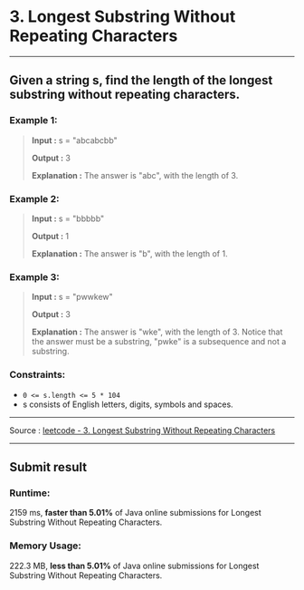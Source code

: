 # 3. Longest Substring Without Repeating Characters
-- --

## Given a string s, find the length of the longest substring without repeating characters.

### Example 1:
> **Input :** s = "abcabcbb"
> 
> **Output :** 3
> 
> **Explanation :** The answer is "abc", with the length of 3. 
> 

### Example 2:
> **Input :** s = "bbbbb"
> 
> **Output :** 1
> 
> **Explanation :** The answer is "b", with the length of 1. 

### Example 3:
> **Input :** s = "pwwkew"
> 
> **Output :** 3
> 
> **Explanation :** The answer is "wke", with the length of 3.
Notice that the answer must be a substring, "pwke" is a subsequence and not a substring.

### Constraints:
* ```0 <= s.length <= 5 * 104```
* s consists of English letters, digits, symbols and spaces.

-- --
Source : [leetcode - 3. Longest Substring Without Repeating Characters](https://leetcode.com/problems/longest-substring-without-repeating-characters/)

-- --
## Submit result

### Runtime: 
2159 ms, **faster than 5.01%** of Java online submissions for Longest Substring Without Repeating Characters.
### Memory Usage:
222.3 MB, **less than 5.01%** of Java online submissions for Longest Substring Without Repeating Characters.
